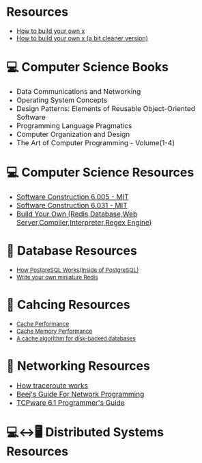 # Resources

- [How to build your own x](https://github.com/codecrafters-io/build-your-own-x)
- [How to build your own x (a bit cleaner version)](https://build-your-own-x.vercel.app)

# 💻 Computer Science Books
-  <font size=3>Data Communications and Networking</font>
-  <font size=3>Operating System Concepts</font>
-  <font size=3>Design Patterns: Elements of Reusable Object-Oriented Software </font>
-  <font size=3>Programming Language Pragmatics</font>
-  <font size=3>Computer Organization and Design</font>
-  <font size=3>The Art of Computer Programming - Volume(1-4)</font>

# 💻 Computer Science Resources
- <font size=3>[Software Construction 6.005 - MIT](https://web.mit.edu/6.005/www/fa15/)</font>
- <font size=3>[Software Construction 6.031 - MIT](https://web.mit.edu/6.031/www/sp22/)</font>
- <font size=3>[Build Your Own (Redis,Database,Web Server,Compiler,Interpreter,Regex Engine)](https://build-your-own.org/)</font>

# 💽 Database Resources
- <font size=2> [How PostgreSQL Works(Inside of PostgreSQL)](https://www.interdb.jp/pg/index.html) </font>
- <font size=2> [Write your own miniature Redis](https://charlesleifer.com/blog/building-a-simple-redis-server-with-python/) </font>

# 🪪 Cahcing Resources
- <font size=2> [Cache Performance](http://ece-research.unm.edu/jimp/611/slides/chap5_2.html)</font>
- <font size=2> [Cache Memory Performance](https://www.geeksforgeeks.org/cache-memory-performance/)</font>
- <font size=2> [A cache algorithm for disk-backed databases](https://arpitbhayani.me/blogs/2q-cache/)</font>

# 🛜 Networking Resources
- <font size=3>[How traceroute works](https://blog.wesleyac.com/posts/how-traceroute-works)</font>
- <font size=3>[Beej's Guide For Network Programming](https://beej.us/guide/bgnet/)</font>
- <font size=3>[TCPware 6.1 Programmer's Guide](https://www.process.com/docs/tcpware6_1/programmer/)</font>
# 💻↔️🖥️ Distributed Systems Resources
